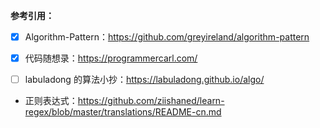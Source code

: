 



**参考引用：**

- [x] Algorithm-Pattern：https://github.com/greyireland/algorithm-pattern

- [x] 代码随想录：https://programmercarl.com/
- [ ] labuladong 的算法小抄：https://labuladong.github.io/algo/





- 正则表达式：https://github.com/ziishaned/learn-regex/blob/master/translations/README-cn.md